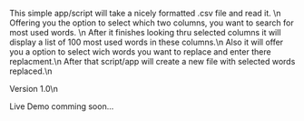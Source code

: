 This simple app/script will take a nicely formatted .csv file and read it. \n
Offering you the option to select which two columns, you want to search for most used words. \n
After it finishes looking thru selected columns it will display a list of 100 most used words in these columns.\n
Also it will offer you a option to select wich words you want to replace and enter there replacment.\n
After that script/app will create a new file with selected words replaced.\n

Version 1.0\n

Live Demo comming soon...
